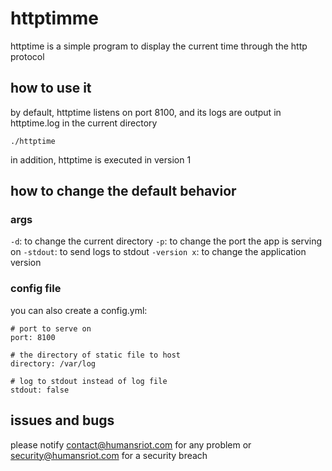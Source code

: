 # httptimme

httptime is a simple program to display the current time through the http protocol

## how to use it

by default, httptime listens on port 8100, and its logs are output in httptime.log in the current directory

`./httptime`

in addition, httptime is executed in version 1

## how to change the default behavior

### args

`-d`: to change the current directory
`-p`: to change the port the app is serving on
`-stdout`: to send logs to stdout
`-version x`: to change the application version

### config file

you can also create a config.yml:

```
# port to serve on
port: 8100

# the directory of static file to host
directory: /var/log

# log to stdout instead of log file
stdout: false
```

## issues and bugs

please notify contact@humansriot.com for any problem or security@humansriot.com for a security breach
